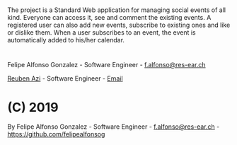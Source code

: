 



#

The project is a Standard Web application for managing social events of all kind. Everyone can access it, see and comment the existing events.
A registered user can also add new events, subscribe to existing ones and like or dislike them. When a user subscribes to an event, the event is automatically added to his/her calendar.

#



Felipe Alfonso Gonzalez - Software Engineer - f.alfonso@res-ear.ch 

[Reuben Azi](https://geekyourselfblog.wordpress.com/) - Software Engineer - [Email](mailto:cheerantz@gmail.com) 


(C) 2019 
=======
By Felipe Alfonso Gonzalez - Software Engineer - f.alfonso@res-ear.ch - https://github.com/felipealfonsog

